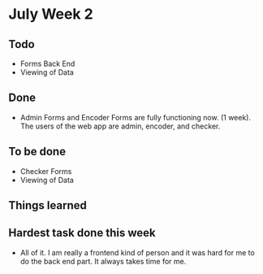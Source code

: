 # July Week 2
## Todo
- Forms Back End
- Viewing of Data
## Done
- Admin Forms and Encoder Forms are fully functioning now. (1 week). The users of the web app are admin, encoder, and checker.
## To be done
- Checker Forms
- Viewing of Data
## Things learned

## Hardest task done this week
- All of it. I am really a frontend kind of person and it was hard for me to do the back end part. It always takes time for me.